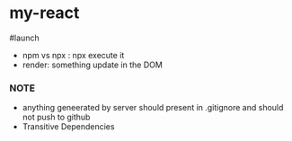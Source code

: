 # my-react

#launch

- npm vs npx : npx execute it
- render: something update in the DOM

### NOTE
- anything geneerated by server should present in .gitignore and should not push to github
- Transitive Dependencies
